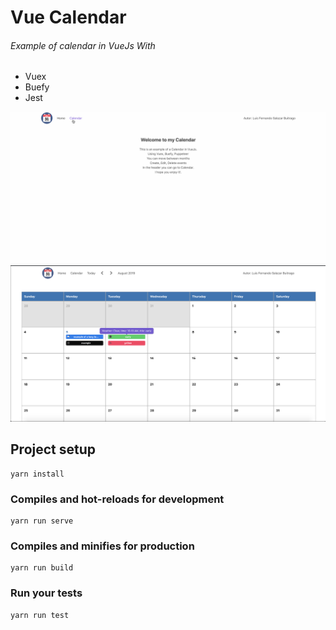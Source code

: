 # Vue Calendar
###### Example of calendar in VueJs With
- Vuex
- Buefy
- Jest

<p align="center">
	<img alt="gif calendar" src="https://raw.githubusercontent.com/luisfer7192/Vue-Calendar/master/calendar.gif">
  <img alt="image calendar" src="https://raw.githubusercontent.com/luisfer7192/Vue-Calendar/master/image.png">
</p>

## Project setup
```
yarn install
```

### Compiles and hot-reloads for development
```
yarn run serve
```

### Compiles and minifies for production
```
yarn run build
```

### Run your tests
```
yarn run test
```

